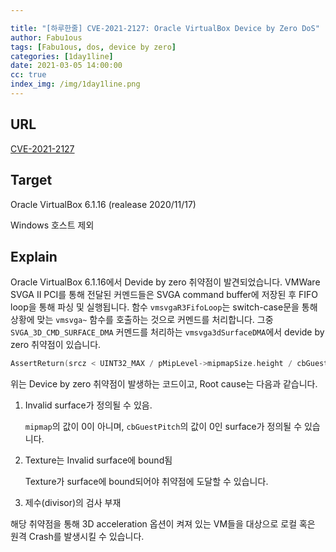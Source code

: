 ```yaml
---

title: "[하루한줄] CVE-2021-2127: Oracle VirtualBox Device by Zero DoS"
author: Fabu1ous
tags: [Fabu1ous, dos, device by zero]
categories: [1day1line]
date: 2021-03-05 14:00:00
cc: true
index_img: /img/1day1line.png
---
```




## **URL**

[CVE-2021-2127](https://candymate.tistory.com/20?category=964271)



## **Target**

Oracle VirtualBox 6.1.16 (realease 2020/11/17)

Windows 호스트 제외



## **Explain**

Oracle VirtualBox 6.1.16에서 Devide by zero 취약점이 발견되었습니다. VMWare SVGA II PCI를 통해 전달된 커멘드들은 SVGA command buffer에 저장된 후 FIFO loop을 통해 파싱 및 실행됩니다. 함수 `vmsvgaR3FifoLoop`는 switch-case문을 통해 상황에 맞는 `vmsvga~` 함수를 호출하는 것으로 커멘드를 처리합니다. 그중 `SVGA_3D_CMD_SURFACE_DMA` 커멘드를 처리하는 `vmsvga3dSurfaceDMA`에서 devide by zero 취약점이 있습니다.

```c++
AssertReturn(srcz < UINT32_MAX / pMipLevel->mipmapSize.height / cbGuestPitch, VERR_INVALID_PARAMETER);
```

위는 Device by zero 취약점이 발생하는 코드이고, Root cause는 다음과 같습니다.

1. Invalid surface가 정의될 수 있음.

   `mipmap`의 값이 0이 아니며, `cbGuestPitch`의 값이 0인 surface가 정의될 수 있습니다.

2. Texture는 Invalid surface에 bound됨

   Texture가 surface에 bound되어야 취약점에 도달할 수 있습니다. 

3. 제수(divisor)의 검사 부재

해당 취약점을 통해 3D acceleration 옵션이 켜져 있는 VM들을 대상으로 로컬 혹은 원격 Crash를 발생시킬 수 있습니다.



